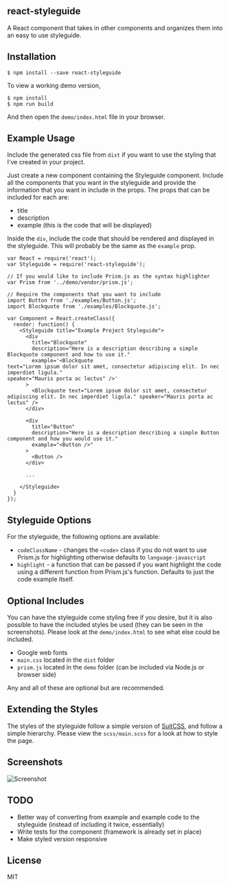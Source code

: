 react-styleguide
----------------
A React component that takes in other components and organizes them into an easy to use styleguide.

Installation
------------
```
$ npm install --save react-styleguide
```

To view a working demo version,

```
$ npm install
$ npm run build
```

And then open the `demo/index.html` file in your browser.

Example Usage
-------------
Include the generated css file from `dist` if you want to use the styling that I've created in your project.

Just create a new component containing the Styleguide component.  Include all the components that you want in the styleguide and provide the information that you want in include in the props.  The props that can be included for each are:

- title
- description
- example (this is the code that will be displayed)

Inside the `div`, include the code that should be rendered and displayed in the styleguide.  This will probably be the same as the `example` prop.


```
var React = require('react');
var Styleguide = require('react-styleguide');

// If you would like to include Prism.js as the syntax highlighter
var Prism from '../demo/vendor/prism.js';

// Require the components that you want to include
import Button from './examples/Button.js'; 
import Blockquote from './examples/Blockquote.js'; 

var Component = React.createClass({
  render: function() {
    <Styleguide title="Example Project Styleguide">
      <div 
        title="Blockquote" 
        description="Here is a description describing a simple Blockquote component and how to use it." 
        example='<Blockquote 
text="Lorem ipsum dolor sit amet, consectetur adipiscing elit. In nec imperdiet ligula." 
speaker="Mauris porta ac lectus" />'
      >
        <Blockquote text="Lorem ipsum dolor sit amet, consectetur adipiscing elit. In nec imperdiet ligula." speaker="Mauris porta ac lectus" />
      </div>

      <div 
        title="Button" 
        description="Here is a description describing a simple Button component and how you would use it." 
        example="<Button />"
      >
        <Button />
      </div>

      ...
      
    </Styleguide>
  }
});
```

Styleguide Options
------------------
For the styleguide, the following options are available:

- `codeClassName` - changes the `<code>` class if you do not want to use Prism.js for highlighting otherwise defaults to `language-javascript`
- `highlight` - a function that can be passed if you want highlight the code using a different function from Prism.js's function. Defaults to just the code example itself.

Optional Includes
-----------------
You can have the styleguide come styling free if you desire, but it is also possible to have the included styles be used (they can be seen in the screenshots).  Please look at the `demo/index.html` to see what else could be included.

- Google web fonts
- `main.css` located in the `dist` folder
- `prism.js` located in the `demo` folder (can be included via Node.js or browser side)

Any and all of these are optional but are recommended.

Extending the Styles
--------------------
The styles of the styleguide follow a simple version of [SuitCSS](https://suitcss.github.io/), and follow a simple hierarchy.  Please view the `scss/main.scss` for a look at how to style the page.

Screenshots
-----------
![Screenshot](./screenshot.png)

TODO
----
- Better way of converting from example and example code to the styleguide (instead of including it twice, essentially)
- Write tests for the component (framework is already set in place)
- Make styled version responsive

License
-------
MIT
